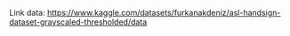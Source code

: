 Link data: https://www.kaggle.com/datasets/furkanakdeniz/asl-handsign-dataset-grayscaled-thresholded/data